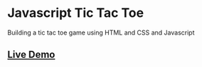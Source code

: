 # Javascript Tic Tac Toe
Building a tic tac toe game using HTML and CSS and Javascript  

## [Live Demo](https://rumigold.github.io/JavaScript-TicTacToe/)

